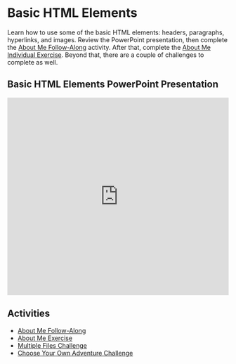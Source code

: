 # Basic HTML Elements
Learn how to use some of the basic HTML elements: headers, paragraphs, hyperlinks, and images. Review the PowerPoint presentation, then complete the [About Me Follow-Along](AboutMeFollowAlong.md) activity. After that, complete the [About Me Individual Exercise](AboutMeIndividual.md). Beyond that, there are a couple of challenges to complete as well.

## Basic HTML Elements PowerPoint Presentation
<iframe src='https://view.officeapps.live.com/op/embed.aspx?src=https://hylandtechclub.com/web-101/Week02/BasicHtmlElements.pptx' width='100%' height='450px' frameborder='0'></iframe>

## Activities
- [About Me Follow-Along](AboutMeFollowAlong.md)
- [About Me Exercise](AboutMeIndividual.md)
- [Multiple Files Challenge](MultipleHtmlFilesChallenge.md)
- [Choose Your Own Adventure Challenge](ChooseYourOwnAdventureChallenge.md)